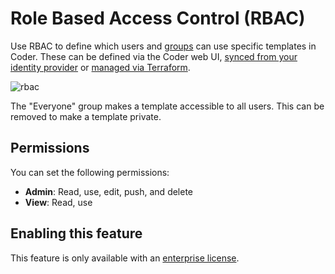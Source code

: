 # Role Based Access Control (RBAC)

Use RBAC to define which users and [groups](./groups.md) can use specific
templates in Coder. These can be defined via the Coder web UI,
[synced from your identity provider](./auth.md) or
[managed via Terraform](https://registry.terraform.io/providers/coder/coderd/latest/docs/resources/template).

![rbac](../images/template-rbac.png)

The "Everyone" group makes a template accessible to all users. This can be
removed to make a template private.

## Permissions

You can set the following permissions:

- **Admin**: Read, use, edit, push, and delete
- **View**: Read, use

## Enabling this feature

This feature is only available with an
[enterprise license](https://coder.com/pricing).
